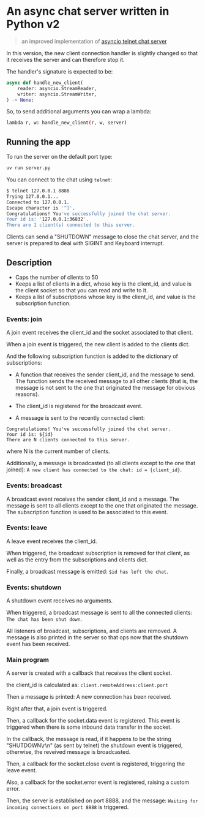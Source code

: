 # An async chat server written in Python v2
> an improved implementation of [asyncio telnet chat server](../12_asyncio-telnet-chat-server/)

In this version, the new client connection handler is slightly changed so that it receives the server and can therefore stop it.

The handler's signature is expected to be:

```python
async def handle_new_client(
    reader: asyncio.StreamReader,
    writer: asyncio.StreamWriter,
) -> None:
```

So, to send additional arguments you can wrap a lambda:

```bash
lambda r, w: handle_new_client(r, w, server)
```



## Running the app

To run the server on the default port type:

```bash
uv run server.py
```

You can connect to the chat using `telnet`:

```bash
$ telnet 127.0.0.1 8888
Trying 127.0.0.1...
Connected to 127.0.0.1.
Escape character is '^]'.
Congratulations! You've successfully joined the chat server.
Your id is: '127.0.0.1:36832'.
There are 1 client(s) connected to this server.
```

Clients can send a "SHUTDOWN" message to close the chat server, and the server is prepared to deal with SIGINT and Keyboard interrupt.

## Description

+ Caps the number of clients to 50
+ Keeps a list of clients in a dict, whose key is the client_id, and value is the client socket so that you can read and write to it.
+ Keeps a list of subscriptions whose key is the client_id, and value is the subscription function.


### Events: join

A join event receives the client_id and the socket associated to that client.

When a join event is triggered, the new client is added to the clients dict.

And the following subscription function is added to the dictionary of subscriptions:
+ A function that receives the sender client_id, and the message to send. The function sends the received message to all other clients (that is, the message is not sent to the one that originated the message for obvious reasons).

+ The client_id is registered for the broadcast event.

+ A message is sent to the recently connected client:

```
Congratulations! You've successfully joined the chat server.
Your id is: ${id}
There are N clients connected to this server.
```

where N is the current number of clients.

Additionally, a message is broadcasted (to all clients except to the one that joined): `A new client has connected to the chat: id = {client_id}`.


### Events: broadcast

A broadcast event receives the sender client_id and a message. The message is sent to all clients except to the one that originated the message. The subscription function is used to be associated to this event.

### Events: leave

A leave event receives the client_id.

When triggered, the broadcast subscription is removed for that client, as well as the entry from the subscriptions and clients dict.

Finally, a broadcast message is emitted: `$id has left the chat`.

### Events: shutdown

A shutdown event receives no arguments.

When triggered, a broadcast message is sent to all the connected clients: `The chat has been shut down`.

All listeners of broadcast, subscriptions, and clients are removed. A message is also printed in the server so that ops now that the shutdown event has been received.


### Main program

A server is created with a callback that receives the client socket.

the client_id is calculated as: `client.remoteAddress:client.port`

Then a message is printed: A new connection has been received.

Right after that, a join event is triggered.

Then, a callback for the socket.data event is registered. This event is triggered when there is some inbound data transfer in the socket.

In the callback, the message is read, if it happens to be the string "SHUTDOWN\r\n" (as sent by telnet) the shutdown event is triggered, otherwise, the reveived message is broadcasted.

Then, a callback for the socket.close event is registered, triggering the leave event.

Also, a callback for the socket.error event is registered, raising a custom error.

Then, the server is established on port 8888, and the message: `Waiting for incoming connections on port 8888` is triggered.
